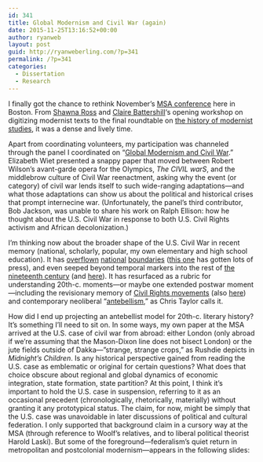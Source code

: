 ```yaml
---
id: 341
title: Global Modernism and Civil War (again)
date: 2015-11-25T13:16:52+00:00
author: ryanweb
layout: post
guid: http://ryanweberling.com/?p=341
permalink: /?p=341
categories:
  - Dissertation
  - Research
---
```

<span class="Z3988" title="ctx_ver=Z39.88-2004&rft_val_fmt=info%3Aofi%2Ffmt%3Akev%3Amtx%3Adc&rfr_id=info%3Asid%2Focoins.info%3Agenerator&rft.type=&rft.format=text&rft.title=Global+Modernism+and+Civil+War+%28again%29&rft.source=Ryan+Weberling&rft.date=2015-11-25&rft.identifier=http%3A%2F%2Fryanweberling.com%2F%3Fp%3D341&rft.language=English&rft.subject=Dissertation&rft.subject=Research&rft.aulast=Weberling&rft.aufirst=Ryan"></span>

I finally got the chance to rethink November&#8217;s [MSA conference](https://msa.press.jhu.edu/conferences/msa17/) here in Boston. From [Shawna Ross](http://www.shawnaross.com) and [Claire Battershill](http://www.clairebattershill.com)&#8216;s opening workshop on digitizing modernist texts to the final roundtable on [the history of modernist studies](http://www.bloomsbury.com/us/modernism-evolution-of-an-idea-9781472523778/), it was a dense and lively time.

Apart from coordinating volunteers, my participation was channeled through the panel I coordinated on &#8220;[Global Modernism and Civil War](http://ryanweberling.com/wp/?p=292).&#8221; Elizabeth Wiet presented a snappy paper that moved between Robert Wilson&#8217;s avant-garde opera for the Olympics, _The CIVIL warS_, and the middlebrow culture of Civil War reenactment, asking why the event (or category) of civil war lends itself to such wide-ranging adaptations—and what those adaptations can show us about the political and historical crises that prompt internecine war. (Unfortunately, the panel&#8217;s third contributor, Bob Jackson, was unable to share his work on Ralph Ellison: how he thought about the U.S. Civil War in response to both U.S. Civil Rights activism and African decolonization.)

I&#8217;m thinking now about the broader shape of the U.S. Civil War in recent memory (national, scholarly, popular, my own elementary and high school education). It has [overflown](https://www.sc.edu/uscpress/books/2014/7325.html) [national](http://opinionator.blogs.nytimes.com/2015/05/19/how-the-civil-war-changed-the-world/?_r=0) [boundaries](https://books.google.com/books?id=t-PTsb12mXwC&printsec=frontcover&dq=the+us+civil+war+global&hl=en&sa=X&ved=0ahUKEwiIgbeG0MXKAhVjsIMKHbLxBSEQ6AEIMjAE#v=onepage&q=the%20us%20civil%20war%20global&f=false) ([this one](http://www.amazon.com/Empire-Cotton-A-Global-History/dp/0375414142) has gotten lots of press), and even seeped beyond temporal markers into the rest of [the nineteenth century](http://www.cambridge.org/us/academic/subjects/literature/american-literature/nineteenth-century-american-literature-and-long-civil-war?format=HB) (and [here](http://www.cambridgeblog.org/2015/07/frederick-douglass-and-the-long-civil-war/)). It has resurfaced as a rubric for understanding 20th-c. moments—or maybe one extended postwar moment—including the revisionary memory of [Civil Rights movements](http://www.amazon.com/American-Oracle-The-Civil-Rights/dp/0674048555) (also [here](https://muse.jhu.edu/login?auth=0&type=summary&url=/journals/american_studies/v053/53.4.lemahieu.pdf)) and contemporary neoliberal &#8220;[antebellism](http://clrjames.blogspot.com/2013/02/antebellism-neoliberal-compromise-of.html),&#8221; as Chris Taylor calls it.

How did I end up projecting an antebellist model for 20th-c. literary history? It&#8217;s something I&#8217;ll need to sit on. In some ways, my own paper at the MSA arrived at the U.S. case of civil war from abroad: either London (only abroad if we&#8217;re assuming that the Mason-Dixon line does not bisect London) or the jute fields outside of Dakka—&#8221;strange, strange crops,&#8221; as Rushdie depicts in _Midnight&#8217;s Children_. Is any historical perspective gained from reading the U.S. case as emblematic or original for certain questions? What does that choice obscure about regional and global dynamics of economic integration, state formation, state partition? At this point, I think it&#8217;s important to hold the U.S. case in suspension, referring to it as an occasional precedent (chronologically, rhetorically, materially) without granting it any prototypical status. The claim, for now, might be simply that the U.S. case was unavoidable in later discussions of political and cultural federation. I only supported that background claim in a cursory way at the MSA (through reference to Woolf&#8217;s relatives, and to liberal political theorist Harold Laski). But some of the foreground—federalism&#8217;s quiet return in metropolitan and postcolonial modernism—appears in the following slides: